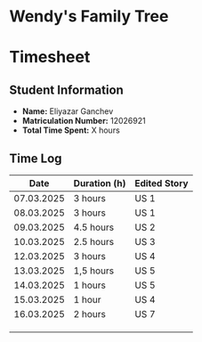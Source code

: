 # Wendy's Family Tree

# Timesheet 

## **Student Information**
- **Name:** Eliyazar Ganchev
- **Matriculation Number:** 12026921
- **Total Time Spent:** X hours

## **Time Log**
| Date | Duration (h) | Edited Story |
|-|-|-|
| 07.03.2025 | 3 hours | US 1 |
| 08.03.2025 | 3 hours | US 1 |
| 09.03.2025 | 4.5 hours | US 2 |
| 10.03.2025 | 2.5 hours | US 3 |
| 12.03.2025 | 3 hours | US 4 |
| 13.03.2025 | 1,5 hours | US 5 |
| 14.03.2025 | 1 hours | US 5 |
| 15.03.2025 | 1 hour | US 4 |
| 16.03.2025 | 2 hours | US 7 |
| | | |
| | | |
| | | |       


